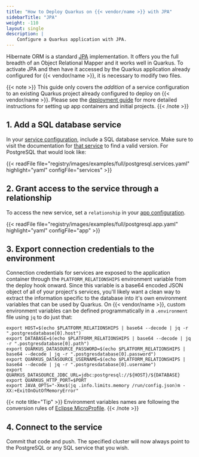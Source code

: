```yaml
---
title: "How to Deploy Quarkus on {{< vendor/name >}} with JPA"
sidebarTitle: "JPA"
weight: -110
layout: single
description: |
    Configure a Quarkus application with JPA.
---
```


Hibernate ORM is a standard [JPA](https://jakarta.ee/specifications/persistence/) implementation. It offers you the full breadth of an Object Relational Mapper and it works well in Quarkus. To activate JPA and then have it accessed by the Quarkus application already configured for {{< vendor/name >}}, it is necessary to modify two files.

{{< note >}}
This guide only covers the *addition* of a service configuration to an existing Quarkus project already configured to deploy on {{< vendor/name >}}. Please see the [deployment guide](/guides/quarkus/deploy/_index.md) for more detailed instructions for setting up app containers and initial projects. 
{{< /note >}}

## 1. Add a SQL database service

In your [service configuration](../../add-services/_index.md), include a SQL database service. Make sure to visit the documentation for [that service](../../add-services/_index.md) to find a valid version. For PostgreSQL that would look like:

{{< readFile file="registry/images/examples/full/postgresql.services.yaml" highlight="yaml" configFile="services" >}}

## 2. Grant access to the service through a relationship

To access the new service, set a `relationship` in your [app configuration](../../create-apps/app-reference.md#relationships).

{{< readFile file="registry/images/examples/full/postgresql.app.yaml" highlight="yaml" configFile="app" >}}

## 3. Export connection credentials to the environment

Connection credentials for services are exposed to the application container through the `PLATFORM_RELATIONSHIPS` environment variable from the deploy hook onward. Since this variable is a base64 encoded JSON object of all of your project's services, you'll likely want a clean way to extract the information specific to the database into it's own environment variables that can be used by Quarkus. On {{< vendor/name >}}, custom environment variables can be defined programmatically in a `.environment` file using `jq` to do just that:

```text
export HOST=$(echo $PLATFORM_RELATIONSHIPS | base64 --decode | jq -r ".postgresdatabase[0].host")
export DATABASE=$(echo $PLATFORM_RELATIONSHIPS | base64 --decode | jq -r ".postgresdatabase[0].path")
export QUARKUS_DATASOURCE_PASSWORD=$(echo $PLATFORM_RELATIONSHIPS | base64 --decode | jq -r ".postgresdatabase[0].password")
export QUARKUS_DATASOURCE_USERNAME=$(echo $PLATFORM_RELATIONSHIPS | base64 --decode | jq -r ".postgresdatabase[0].username")
export QUARKUS_DATASOURCE_JDBC_URL=jdbc:postgresql://${HOST}/${DATABASE}
export QUARKUS_HTTP_PORT=$PORT
export JAVA_OPTS="-Xmx$(jq .info.limits.memory /run/config.json)m -XX:+ExitOnOutOfMemoryError"
```

{{< note title="Tip" >}}
Environment variables names are following the conversion rules of [Eclipse MicroProfile](https://github.com/eclipse/microprofile-config/blob/master/spec/src/main/asciidoc/configsources.asciidoc#user-content-default-configsources).
{{< /note >}}

## 4. Connect to the service

Commit that code and push. The specified cluster will now always point to the PostgreSQL or any SQL service that you wish.